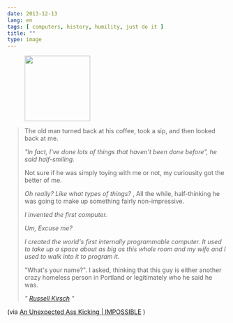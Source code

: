 ```yaml
---
date: 2013-12-13
lang: en
tags: [ computers, history, humility, just do it ]
title: ""
type: image
---
```


<figure>
<a
href="https://hugo.ferreira.cc/the-old-man-turned-back-at-his-coffee-took-a-sip/attachment/274/"
rel="attachment"><img
src="https://hugo.ferreira.cc/wp-content/uploads/2013/12/tumblr_mxqv4h20i61qz82meo1_500-150x150.jpg"
width="150" height="150" /></a></figure>

> The old man turned back at his coffee, took a sip, and then looked
> back at me.
>
> *"In fact, I've done lots of things that haven't been done before", he
> said half-smiling.*
>
> Not sure if he was simply toying with me or not, my curiousity got the
> better of me.
>
> *Oh really? Like what types of things?* , All the while, half-thinking
> he was going to make up something fairly non-impressive.
>
> *I invented the first computer.*
>
> *Um, Excuse me?*
>
> *I created the world's first internally programmable computer. It used
> to take up a space about as big as this whole room and my wife and I
> used to walk into it to program it.*
>
> "What's your name?". I asked, thinking that this guy is either another
> crazy homeless person in Portland or legitimately who he said he was.
>
> *" [Russell Kirsch](https://www.google.com/search?q=russell+kirsch) "*

(via [An Unexpected Ass Kicking  | 
IMPOSSIBLE](http://impossiblehq.com/an-unexpected-ass-kicking) )

